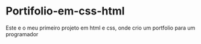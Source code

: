 # Portifolio-em-css-html
Este e o meu primeiro projeto em html e css, onde crio um portfolio para um programador 
